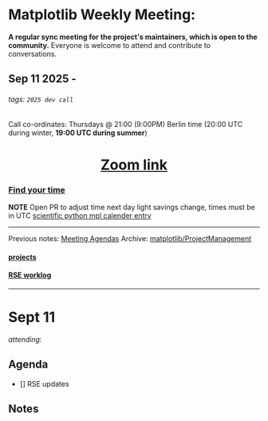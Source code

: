 # Matplotlib Weekly Meeting: 

**A regular sync meeting for the project's maintainers, which is open to the community.** Everyone is welcome to attend and contribute to conversations.

## Sep 11 2025 -

###### tags: `2025 dev call`


Call co-ordinates:  Thursdays @ 21:00 (9:00PM) Berlin time (20:00 UTC during winter, **19:00 UTC during summer**)

[<h1 style="text-align: center;">Zoom link</h1>](https://zoom.us/j/384435716?pwd=WFpxVWxoYXArTDFzN1lWaHNoOE8xZz09)

### [Find your time](https://time.is/2100_3_April_2025_in_Berlin/UTC/New_York/MT/Vancouver/Hawaii?matplotlib_weekly_meeting)

**NOTE** Open PR to adjust time next day light savings change, times must be in UTC [scientific python mpl calender entry](https://github.com/scientific-python/scientific-python.org/blob/main/calendars/matplotlib.yaml)


---

Previous notes: [Meeting Agendas](https://hackmd.io/zljR-pZrQ0O5J_j4NZ-9yw)
Archive: [matplotlib/ProjectManagement](https://github.com/matplotlib/ProjectManagement)

#### [projects](https://hackmd.io/@matplotlib/projectslist)

#### [RSE worklog](https://hackmd.io/@matplotlib/HyVoUHlSo)

---
# Sept 11
_attending_: 

## Agenda
 - [] RSE updates

## Notes